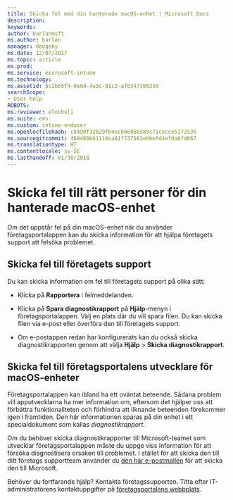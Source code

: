 ```yaml
---
title: Skicka fel med din hanterade macOS-enhet | Microsoft Docs
description: 
keywords: 
author: barlanmsft
ms.author: barlan
manager: dougeby
ms.date: 12/07/2017
ms.topic: article
ms.prod: 
ms.service: microsoft-intune
ms.technology: 
ms.assetid: 5c2b65f4-0e0d-4a3c-81c2-af634718023d
searchScope:
- User help
ROBOTS: 
ms.reviewer: elocholi
ms.suite: ems
ms.custom: intune-enduser
ms.openlocfilehash: c0490f32629fb4ecbb6d66589c71cecce5172536
ms.sourcegitcommit: 468480b61110ca81f737582ebbefd4efda6fd667
ms.translationtype: HT
ms.contentlocale: sv-SE
ms.lasthandoff: 01/30/2018
---
```

# <a name="submit-errors-to-the-right-people-for-your-managed-macos-device"></a>Skicka fel till rätt personer för din hanterade macOS-enhet

Om det uppstår fel på din macOS-enhet när du använder företagsportalappen kan du skicka information för att hjälpa företagets support att felsöka problemet.

## <a name="send-errors-to-your-company-support"></a>Skicka fel till företagets support

 Du kan skicka information om fel till företagets support på olika sätt:

-   Klicka på **Rapportera** i felmeddelanden.

-   Klicka på **Spara diagnostikrapport** på **Hjälp**-menyn i företagsportalappen. Välj en plats där du vill spara filen. Du kan skicka filen via e-post eller överföra den till företagets support.

- Om e-postappen redan har konfigurerats kan du också skicka diagnostikrapporten genom att välja **Hjälp** > **Skicka diagnostikrapport**.

## <a name="send-errors-to-the-company-portal-developers-for-macos-devices"></a>Skicka fel till företagsportalens utvecklare för macOS-enheter

Företagsportalappen kan ibland ha ett oväntat beteende. Sådana problem vill apputvecklarna ha mer information om, eftersom det hjälper oss att förbättra funktionaliteten och förhindra att liknande beteenden förekommer igen i framtiden. Den här informationen sparas på din enhet i ett specialdokument som kallas _diagnostikrapport_.

Om du behöver skicka diagnostikrapporter till Microsoft-teamet som utvecklar företagsportalappen måste du uppge viss information för att försöka diagnostisera orsaken till problemet. I stället för att skicka den till ditt företags supportteam använder du <a href="mailto:IntuneCPiOSfeedback@microsoft.com?subject=My Company Portal App Closed Unexpectedly&body=Press and hold, then paste your copied Company Portal app logs here.">den här e-postmallen</a> för att skicka den till Microsoft.

Behöver du fortfarande hjälp? Kontakta företagssupporten. Titta efter IT-administratörens kontaktuppgifter på [företagsportalens webbplats](https://portal.manage.microsoft.com#HelpDeskDialog).

